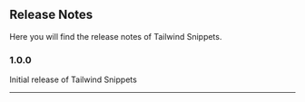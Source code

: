 ## Release Notes

Here you will find the release notes of Tailwind Snippets.

### 1.0.0

Initial release of Tailwind Snippets

---
